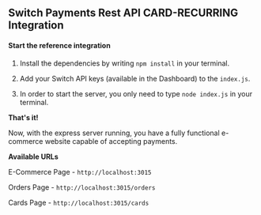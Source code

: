 ## Switch Payments Rest API CARD-RECURRING Integration ##

#### Start the reference integration ####
 
 1. Install the dependencies by writing `npm install` in your terminal.
  
 2. Add your Switch API keys (available in the Dashboard) to the `index.js`.
 
 3. In order to start the server, you only need to type `node index.js` in your terminal.
 
 **That's it!**
 
 Now, with the express server running, you have a fully functional e-commerce website capable of accepting payments.
 
 **Available URLs**
 
 E-Commerce Page - `http://localhost:3015`
 
 Orders Page - `http://localhost:3015/orders`
 
 Cards Page - `http://localhost:3015/cards`